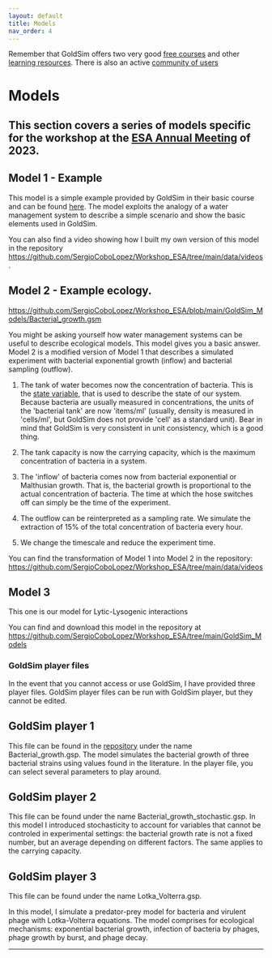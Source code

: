 ```yaml
---
layout: default
title: Models
nav_order: 4
---
```


Remember that GoldSim offers two very good [free courses](https://www.goldsim.com/Web/Customers/Education/Overview/) and other [learning resources](https://www.goldsim.com/Web/Customers/). There is also an active [community of users](https://www.goldsim.com/Web/Customers/Community/)

# Models

This section covers a series of models specific for the workshop at the [ESA Annual Meeting](https://esa.org/portland2023/) of 2023. 
---

## Model 1 - Example
This model is a simple example provided by GoldSim in their basic course and can be found [here](https://www.goldsim.com/Courses/BasicGoldSim/Unit3/Lesson2/). The model exploits the analogy of a water management system to describe
a simple scenario and show the basic elements used in GoldSim. 

You can also find a video showing how I built my own version of this model in the repository <https://github.com/SergioCoboLopez/Workshop_ESA/tree/main/data/videos>. 

## Model 2 - Example ecology. 

<https://github.com/SergioCoboLopez/Workshop_ESA/blob/main/GoldSim_Models/Bacterial_growth.gsm>

You might be asking yourself how water management systems can be useful to describe ecological models. This model gives you a basic answer. Model 2 is a modified version of Model 1 that describes a simulated experiment with bacterial
exponential growth (inflow) and bacterial sampling (outflow).

1. The tank of water becomes now the concentration of bacteria. This is the [state variable](https://en.wikipedia.org/wiki/State_variable), that is used to describe the state of our system. Because bacteria are usually measured in
concentrations, the units of the 'bacterial tank' are now 'items/ml' (usually, density is measured in 'cells/ml', but GoldSim does not provide 'cell' as a standard unit). Bear in mind that GoldSim is very consistent in unit consistency,
which is a good thing.

2. The tank capacity is now the carrying capacity, which is the maximum concentration of bacteria in a system.

3. The 'inflow' of bacteria comes now from bacterial exponential or Malthusian growth. That is, the bacterial growth is proportional to the actual concentration of bacteria. The time at which the hose switches off can simply be the
time of the experiment.

4. The outflow can be reinterpreted as a sampling rate. We simulate the extraction of 15% of the total concentration of bacteria every hour.

5. We change the timescale and reduce the experiment time.


You can find the transformation of Model 1 into Model 2 in the repository: <https://github.com/SergioCoboLopez/Workshop_ESA/tree/main/data/videos>

## Model 3
This one is our model for Lytic-Lysogenic interactions

You can find and download this model in the repository at <https://github.com/SergioCoboLopez/Workshop_ESA/tree/main/GoldSim_Models>

### GoldSim player files
In the event that you cannot access or use GoldSim, I have provided three player files. GoldSim player files can be run with GoldSim player, but they cannot be edited.

## GoldSim player 1

This file can be found in the [repository](https://github.com/SergioCoboLopez/Workshop_ESA/tree/main/GoldSim_Models/Player_Files) under the name Bacterial_growth.gsp.
The model simulates the bacterial growth of three bacterial strains using values found in the literature. In the player file, you can select several parameters to play around.

## GoldSim player 2
This file can be found under the name Bacterial_growth_stochastic.gsp.
In this model I introduced stochasticity to account for variables that cannot be controled in experimental settings: the bacterial growth rate is not a fixed number, but an average depending on different factors. The same applies to the carrying capacity.

## GoldSim player 3
This file can be found under the name Lotka_Volterra.gsp.

In this model, I simulate a predator-prey model for bacteria and virulent phage with Lotka-Volterra equations. The model comprises for ecological mechanisms: exponential bacterial growth, infection of bacteria by phages, phage growth by burst, and phage decay.

---
